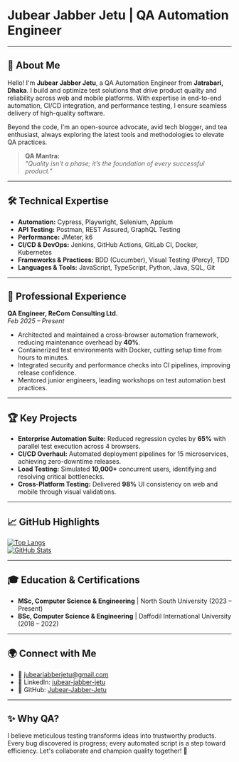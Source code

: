 # Jubear Jabber Jetu | QA Automation Engineer 

---

## 👋 About Me

Hello! I'm **Jubear Jabber Jetu**, a QA Automation Engineer from **Jatrabari, Dhaka**. I build and optimize test solutions that drive product quality and reliability across web and mobile platforms. With expertise in end-to-end automation, CI/CD integration, and performance testing, I ensure seamless delivery of high-quality software.

Beyond the code, I'm an open-source advocate, avid tech blogger, and tea enthusiast, always exploring the latest tools and methodologies to elevate QA practices.

> **QA Mantra:**  
> _"Quality isn’t a phase; it’s the foundation of every successful product."_

---

## 🛠️ Technical Expertise

- **Automation:** Cypress, Playwright, Selenium, Appium  
- **API Testing:** Postman, REST Assured, GraphQL Testing  
- **Performance:** JMeter, k6  
- **CI/CD & DevOps:** Jenkins, GitHub Actions, GitLab CI, Docker, Kubernetes  
- **Frameworks & Practices:** BDD (Cucumber), Visual Testing (Percy), TDD  
- **Languages & Tools:** JavaScript, TypeScript, Python, Java, SQL, Git  

---

## 💼 Professional Experience

**QA Engineer, ReCom Consulting Ltd.**  
*Feb 2025 – Present*  
- Architected and maintained a cross-browser automation framework, reducing maintenance overhead by **40%**.  
- Containerized test environments with Docker, cutting setup time from hours to minutes.  
- Integrated security and performance checks into CI pipelines, improving release confidence.  
- Mentored junior engineers, leading workshops on test automation best practices.

---

## 🏆 Key Projects

- **Enterprise Automation Suite:** Reduced regression cycles by **65%** with parallel test execution across 4 browsers.  
- **CI/CD Overhaul:** Automated deployment pipelines for 15 microservices, achieving zero-downtime releases.  
- **Load Testing:** Simulated **10,000+** concurrent users, identifying and resolving critical bottlenecks.  
- **Cross-Platform Testing:** Delivered **98%** UI consistency on web and mobile through visual validations.

---

## 📈 GitHub Highlights

[![Top Langs](https://github-readme-stats.vercel.app/api/top-langs/?username=Jubear-Jabber-Jetu&layout=compact)](https://github.com/Jubear-Jabber-Jetu)  
[![GitHub Stats](https://github-readme-stats.vercel.app/api?username=Jubear-Jabber-Jetu&show_icons=true)](https://github.com/Jubear-Jabber-Jetu)

---

## 🎓 Education & Certifications

- **MSc, Computer Science & Engineering** | North South University (2023 – Present)  
- **BSc, Computer Science & Engineering** | Daffodil International University (2018 – 2022)  

---

## 🌍 Connect with Me

- 📧 [jubearjabberjetu@gmail.com](mailto:jubearjabberjetu@gmail.com)  
- 🔗 LinkedIn: [jubear-jabber-jetu](https://www.linkedin.com/in/jubear-jabber-jetu-2aaa05159)  
- 🧩 GitHub: [Jubear-Jabber-Jetu](https://github.com/Jubear-Jabber-Jetu)

---

## ✨ Why QA?

I believe meticulous testing transforms ideas into trustworthy products. Every bug discovered is progress; every automated script is a step toward efficiency. Let's collaborate and champion quality together! 🚀

